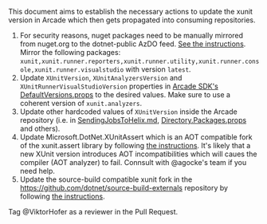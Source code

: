This document aims to establish the necessary actions to update the xunit version in Arcade which then gets propagated into consuming repositories.

1. For security reasons, nuget packages need to be manually mirrored from nuget.org to the dotnet-public AzDO feed. [See the instructions](/Documentation/MirroringPackages.md). Mirror the following packages: `xunit,xunit.runner.reporters,xunit.runner.utility,xunit.runner.console,xunit.runner.visualstudio` with version `latest`.
2. Update `XUnitVersion`, `XUnitAnalyzersVersion` and `XUnitRunnerVisualStudioVersion` properties in [Arcade SDK's DefaultVersions.props](/src/Microsoft.DotNet.Arcade.Sdk/tools/DefaultVersions.props#L84) to the desired values. Make sure to use a coherent version of `xunit.analyzers`.
3. Update other hardcoded values of `XUnitVersion` inside the Arcade repository (i.e. in [SendingJobsToHelix.md](/Documentation/AzureDevOps/SendingJobsToHelix.md), [Directory.Packages.props](/Directory.Packages.props#L11) and others).
4. Update Microsoft.DotNet.XUnitAssert which is an AOT compatible fork of the xunit.assert library by following [the instructions](/src/Microsoft.DotNet.XUnitAssert/README.md). It's likely that a new XUnit version introduces AOT incompatibilities which will caues the compiler (AOT analyzer) to fail. Connsult with @agocke's team if you need help.
5. Update the source-build compatible xunit fork in the https://github.com/dotnet/source-build-externals repository by following [the instructions](https://github.com/dotnet/source-build-externals?tab=readme-ov-file#updating-an-external-component-to-a-newer-version).

Tag @ViktorHofer as a reviewer in the Pull Request.
